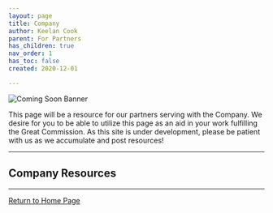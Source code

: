 ```yaml
---
layout: page
title: Company
author: Keelan Cook
parent: For Partners
has_children: true
nav_order: 1
has_toc: false
created: 2020-12-01

---
```


![Coming Soon Banner](https://i.imgur.com/pxK8WAn.png)

This page will be a resource for our partners serving with the Company. We desire for you to be able to utilize this page as an aid in your work fulfilling the Great Commission. As this site is under development, please be patient with us as we accumulate and post resources!

---

## Company Resources

---

[Return to Home Page](/)